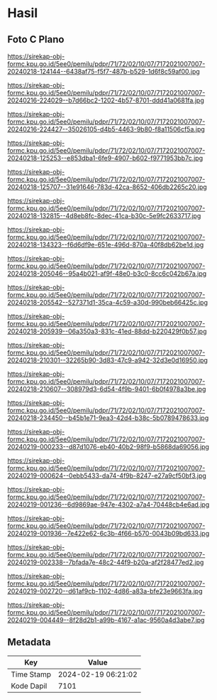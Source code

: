 # Hasil

## Foto C Plano

https://sirekap-obj-formc.kpu.go.id/5ee0/pemilu/pdpr/71/72/02/10/07/7172021007007-20240218-124144--6438af75-f5f7-487b-b529-1d6f8c59af00.jpg

https://sirekap-obj-formc.kpu.go.id/5ee0/pemilu/pdpr/71/72/02/10/07/7172021007007-20240216-224029--b7d66bc2-1202-4b57-8701-ddd41a0681fa.jpg

https://sirekap-obj-formc.kpu.go.id/5ee0/pemilu/pdpr/71/72/02/10/07/7172021007007-20240216-224427--35026105-d4b5-4463-9b80-f8a11506cf5a.jpg

https://sirekap-obj-formc.kpu.go.id/5ee0/pemilu/pdpr/71/72/02/10/07/7172021007007-20240218-125253--e853dba1-6fe9-4907-b602-f9771953bb7c.jpg

https://sirekap-obj-formc.kpu.go.id/5ee0/pemilu/pdpr/71/72/02/10/07/7172021007007-20240218-125707--31e91646-783d-42ca-8652-406db2265c20.jpg

https://sirekap-obj-formc.kpu.go.id/5ee0/pemilu/pdpr/71/72/02/10/07/7172021007007-20240218-132815--4d8eb8fc-8dec-41ca-b30c-5e9fc2633717.jpg

https://sirekap-obj-formc.kpu.go.id/5ee0/pemilu/pdpr/71/72/02/10/07/7172021007007-20240218-134323--f6d6df9e-651e-496d-870a-40f8db62be1d.jpg

https://sirekap-obj-formc.kpu.go.id/5ee0/pemilu/pdpr/71/72/02/10/07/7172021007007-20240218-205046--95a4b021-af9f-48e0-b3c0-8cc6c042b67a.jpg

https://sirekap-obj-formc.kpu.go.id/5ee0/pemilu/pdpr/71/72/02/10/07/7172021007007-20240218-205542--527371d1-35ca-4c59-a30d-990beb66425c.jpg

https://sirekap-obj-formc.kpu.go.id/5ee0/pemilu/pdpr/71/72/02/10/07/7172021007007-20240218-205939--06a350a3-831c-41ed-88dd-b220429f0b57.jpg

https://sirekap-obj-formc.kpu.go.id/5ee0/pemilu/pdpr/71/72/02/10/07/7172021007007-20240218-210301--32265b90-3d83-47c9-a942-32d3e0d16950.jpg

https://sirekap-obj-formc.kpu.go.id/5ee0/pemilu/pdpr/71/72/02/10/07/7172021007007-20240218-210607--308979d3-6d54-4f9b-9401-6b0f4978a3be.jpg

https://sirekap-obj-formc.kpu.go.id/5ee0/pemilu/pdpr/71/72/02/10/07/7172021007007-20240218-234450--b45b1e71-9ea3-42d4-b38c-5b0789478633.jpg

https://sirekap-obj-formc.kpu.go.id/5ee0/pemilu/pdpr/71/72/02/10/07/7172021007007-20240219-000233--d87d1076-eb40-40b2-98f9-b5868da69056.jpg

https://sirekap-obj-formc.kpu.go.id/5ee0/pemilu/pdpr/71/72/02/10/07/7172021007007-20240219-000624--0ebb5433-da74-4f9b-8247-e27a9cf50bf3.jpg

https://sirekap-obj-formc.kpu.go.id/5ee0/pemilu/pdpr/71/72/02/10/07/7172021007007-20240219-001236--6d9869ae-947e-4302-a7a4-70448cb4e6ad.jpg

https://sirekap-obj-formc.kpu.go.id/5ee0/pemilu/pdpr/71/72/02/10/07/7172021007007-20240219-001936--7e422e62-6c3b-4f66-b570-0043b09bd633.jpg

https://sirekap-obj-formc.kpu.go.id/5ee0/pemilu/pdpr/71/72/02/10/07/7172021007007-20240219-002338--7bfada7e-48c2-44f9-b20a-af2f28477ed2.jpg

https://sirekap-obj-formc.kpu.go.id/5ee0/pemilu/pdpr/71/72/02/10/07/7172021007007-20240219-002720--d61af9cb-1102-4d86-a83a-bfe23e9663fa.jpg

https://sirekap-obj-formc.kpu.go.id/5ee0/pemilu/pdpr/71/72/02/10/07/7172021007007-20240219-004449--8f28d2b1-a99b-4167-a1ac-9560a4d3abe7.jpg


## Metadata

| Key        | Value               |
| ---------- | ------------------- |
| Time Stamp | 2024-02-19 06:21:02 |
| Kode Dapil | 7101                |



